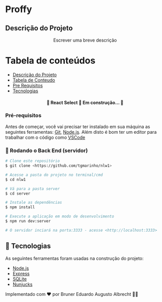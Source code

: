 # Proffy 

## Descrição do Projeto
<p align="center">Escrever uma breve descrição</p>


Tabela de conteúdos
=================
<!--ts-->
   * [Descrição do Projeto](#Descrição-do-Projeto)
   * [Tabela de Conteudo](#tabela-de-conteudo)
   * [Pre Requisitos](#pre-requisitos)
   * [Tecnologias](#tecnologias)
<!--te-->

<h4 align="center"> 
	🚧  React Select 🚀 Em construção...  🚧
</h4>

### Pré-requisitos

Antes de começar, você vai precisar ter instalado em sua máquina as seguintes ferramentas:
[Git](https://git-scm.com), [Node.js](https://nodejs.org/en/). 
Além disto é bom ter um editor para trabalhar com o código como [VSCode](https://code.visualstudio.com/)

### 🎲 Rodando o Back End (servidor)

```bash
# Clone este repositório
$ git clone <https://github.com/tgmarinho/nlw1>

# Acesse a pasta do projeto no terminal/cmd
$ cd nlw1

# Vá para a pasta server
$ cd server

# Instale as dependências
$ npm install

# Execute a aplicação em modo de desenvolvimento
$ npm run dev:server

# O servidor inciará na porta:3333 - acesse <http://localhost:3333>
```
## 🚀 Tecnologias

As seguintes ferramentas foram usadas na construção do projeto:

- [Node.js](https://nodejs.org/en/)
- [Express](https://expressjs.com/pt-br/)
- [SQLite](https://www.sqlite.org/index.html)
- [Nunjucks](https://mozilla.github.io/nunjucks/)

Implementado com ❤️ por Bruner Eduardo Augusto Albrecht 👋🏽


